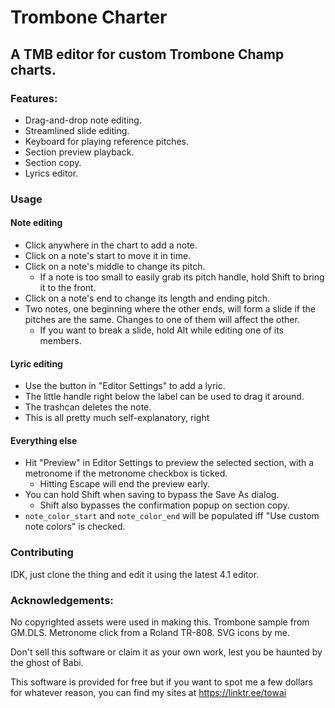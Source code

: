 # Trombone Charter
## A TMB editor for custom Trombone Champ charts.

### Features:
 * Drag-and-drop note editing.
 * Streamlined slide editing.
 * Keyboard for playing reference pitches.
 * Section preview playback.
 * Section copy.
 * Lyrics editor.

### Usage
#### Note editing
 * Click anywhere in the chart to add a note.
 * Click on a note's start to move it in time.
 * Click on a note's middle to change its pitch.
	* If a note is too small to easily grab its pitch handle, hold Shift to bring it to the front.
 * Click on a note's end to change its length and ending pitch.
 * Two notes, one beginning where the other ends, will form a slide if the pitches are the same. Changes to one of them will affect the other.
	* If you want to break a slide, hold Alt while editing one of its members.
#### Lyric editing
 * Use the button in "Editor Settings" to add a lyric.
 * The little handle right below the label can be used to drag it around.
 * The trashcan deletes the note.
 * This is all pretty much self-explanatory, right
#### Everything else
 * Hit "Preview" in Editor Settings to preview the selected section, with a metronome if the metronome checkbox is ticked.
	* Hitting Escape will end the preview early.
 * You can hold Shift when saving to bypass the Save As dialog.
	* Shift also bypasses the confirmation popup on section copy.
 * `note_color_start` and `note_color_end` will be populated iff "Use custom note colors" is checked.

### Contributing
IDK, just clone the thing and edit it using the latest 4.1 editor.

### Acknowledgements:
No copyrighted assets were used in making this. Trombone sample from GM.DLS.
Metronome click from a Roland TR-808. SVG icons by me.

Don't sell this software or claim it as your own work, lest you be haunted by the ghost of Babi.

This software is provided for free but if you want to spot me a few dollars for whatever reason,
you can find my sites at https://linktr.ee/towai
